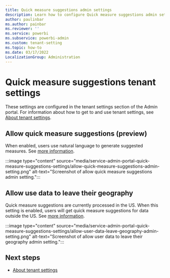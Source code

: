 ```yaml
---
title: Quick measure suggestions admin settings 
description: Learn how to configure Quick measure suggestions admin settings.
author: paulinbar
ms.author: painbar
ms.reviewer: ''
ms.service: powerbi
ms.subservice: powerbi-admin
ms.custom: tenant-setting
ms.topic: how-to
ms.date: 03/17/2022
LocalizationGroup: Administration
---
```


# Quick measure suggestions tenant settings 

These settings are configured in the tenant settings section of the Admin portal. For information about how to get to and use tenant settings, see [About tenant settings](service-admin-portal-about-tenant-settings.md).

## Allow quick measure suggestions (preview)

When enabled, users use natural language to generate suggested measures. See [more information](https://go.microsoft.com/fwlink/?linkid=2177910).

:::image type="content" source="media/service-admin-portal-quick-measure-suggestions-settings/allow-quick-measure-suggestions-admin-setting.png" alt-text="Screenshot of allow quick measure suggestions admin setting.":::

## Allow use data to leave their geography

Quick measure suggestions are currently processed in the US. When this setting is enabled, users will get quick measure suggestions for data outside the US. See [more information](https://go.microsoft.com/fwlink/?linkid=2177910).

:::image type="content" source="media/service-admin-portal-quick-measure-suggestions-settings/allow-user-data-leave-geography-admin-setting.png" alt-text="Screenshot of allow user data to leave their geography admin setting.":::

## Next steps

* [About tenant settings](service-admin-portal-about-tenant-settings.md)